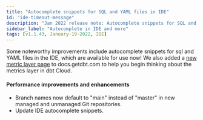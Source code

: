 ```yaml
---
title: "Autocomplete snippets for SQL and YAML files in IDE"
id: "ide-timeout-message"
description: "Jan 2022 release note: Autocomplete snippets for SQL and YAML files in IDE"
sidebar_label: "Autocomplete in IDE and more"
tags: [v1.1.43, January-19-2022, IDE]
---
```


Some noteworthy improvements include autocomplete snippets for sql and YAML files in the IDE, which are available for use now! We also added a [new metric layer page](https://docs.getdbt.com/docs/dbt-cloud/using-dbt-cloud/cloud-metrics-layer) to docs.getdbt.com to help you begin thinking about the metrics layer in dbt Cloud.

#### Performance improvements and enhancements

* Branch names now default to "main" instead of "master" in new managed and unmanaged Git repositories.
* Update IDE autocomplete snippets.
